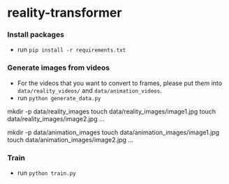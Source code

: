 # reality-transformer


### Install packages
- run `pip install -r requirements.txt`


### Generate images from videos
- For the videos that you want to convert to frames, please put them into `data/reality_videos/` and `data/animation_videos`.
- run `python generate_data.py`

mkdir -p data/reality_images
touch data/reality_images/image1.jpg
touch data/reality_images/image2.jpg
...

mkdir -p data/animation_images
touch data/animation_images/image1.jpg
touch data/animation_images/image2.jpg
...



### Train
- run `python train.py`
